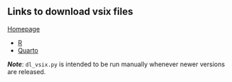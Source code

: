 ## Links to download vsix files

[Homepage](https://open-vsx.org/)

- [R](https://open-vsx.org/api/REditorSupport/r/2.8.0/file/REditorSupport.r-2.8.0.vsix)
- [Quarto](https://open-vsx.org/api/quarto/quarto/1.87.2/file/quarto.quarto-1.87.2.vsix)

***Note***: `dl_vsix.py` is intended to be run manually whenever newer versions are released.
